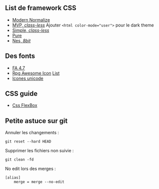 

## List de framework CSS

- [Modern Normalize](https://github.com/sindresorhus/modern-normalize)
- [MVP, _class-less_](https://andybrewer.github.io/mvp/) Ajouter `<html color-mode="user">` pour le dark theme
- [Simple, _class-less_](https://simplecss.org/)
- [Pure](https://pure-css.github.io/)
- [Nes, _8bit_](https://nostalgic-css.github.io/NES.css/)

## Des fonts

- [FA 4.7](https://fontawesome.com/v4/icons/)
- [Rpg Awesome Icon](https://github.com/nagoshiashumari/Rpg-Awesome) [List](https://nagoshiashumari.github.io/Rpg-Awesome/)
- [Icones unicode](https://www.compart.com/en/unicode/category/So)

## CSS guide

- [Css FlexBox](https://css-tricks.com/snippets/css/a-guide-to-flexbox/)

## Petite astuce sur git

Annuler les changements :

~~~shell
git reset --hard HEAD
~~~

Supprimer les fichiers non suivie : 

~~~shell
git clean -fd
~~~

No edit lors des merges : 

~~~shell
[alias]
    merge = merge --no-edit
~~~

